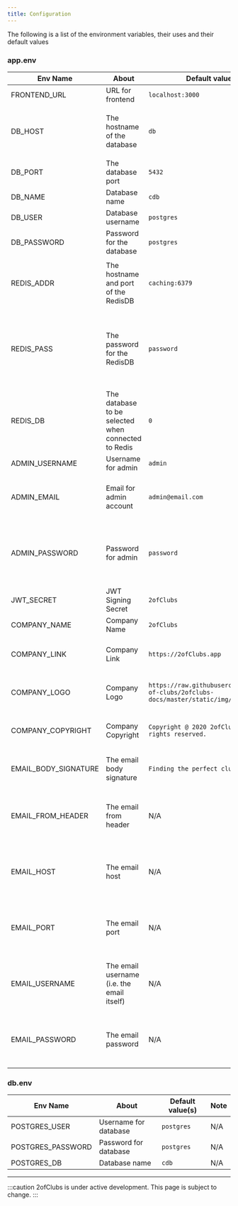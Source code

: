 ```yaml
---
title: Configuration
---
```


The following is a list of the environment variables, their uses and their default values

### app.env

| Env Name             | About                                               | Default value(s)                                                                        | Note                                                                                        |
| -------------------- | --------------------------------------------------- | --------------------------------------------------------------------------------------- | ------------------------------------------------------------------------------------------- |
| FRONTEND_URL         | URL for frontend                                    | `localhost:3000`                                                                        | N/A                                                                                         |
| DB_HOST              | The hostname of the database                        | `db`                                                                                    | `db` is the service name in the `docker-compose.yaml` file                                  |
| DB_PORT              | The database port                                   | `5432`                                                                                  | N/A                                                                                         |
| DB_NAME              | Database name                                       | `cdb`                                                                                   | N/A                                                                                         |
| DB_USER              | Database username                                   | `postgres`                                                                              | N/A                                                                                         |
| DB_PASSWORD          | Password for the database                           | `postgres`                                                                              | N/A                                                                                         |
| REDIS_ADDR           | The hostname and port of the RedisDB                | `caching:6379`                                                                          | `caching` is the service name in the `docker-compose.yaml` file                             |
| REDIS_PASS           | The password for the RedisDB                        | `password`                                                                              | The password must also be changed in the `docker-compose.yaml` in the `--requirepass` field |
| REDIS_DB             | The database to be selected when connected to Redis | `0`                                                                                     | N/A                                                                                         |
| ADMIN_USERNAME       | Username for admin                                  | `admin`                                                                                 | N/A                                                                                         |
| ADMIN_EMAIL          | Email for admin account                             | `admin@email.com`                                                                       | This is a placeholder email. Please change it.                                              |
| ADMIN_PASSWORD       | Password for admin                                  | `password`                                                                              | The admin password will be hashed when inserted into the database                           |
| JWT_SECRET           | JWT Signing Secret                                  | `2ofClubs`                                                                              | N/A                                                                                         |
| COMPANY_NAME         | Company Name                                        | `2ofClubs`                                                                              | N/A                                                                                         |
| COMPANY_LINK         | Company Link                                        | `https://2ofClubs.app`                                                                  | This will be shown in the password reset email                                              |
| COMPANY_LOGO         | Company Logo                                        | `https://raw.githubusercontent.com/2-of-clubs/2ofclubs-docs/master/static/img/logo.png` | This will be shown in the password reset email                                              |
| COMPANY_COPYRIGHT    | Company Copyright                                   | `Copyright @ 2020 2ofClubs.app. All rights reserved.`                                   | This will be shown in the password reset email                                              |
| EMAIL_BODY_SIGNATURE | The email body signature                            | `Finding the perfect club for you!`                                                     | This will be shown in the password reset email                                              |
| EMAIL_FROM_HEADER    | The email from header                               | N/A                                                                                     | This field is for the credentials of the no-reply reset email                               |
| EMAIL_HOST           | The email host                                      | N/A                                                                                     | This field is for the credentials of the no-reply reset email                               |
| EMAIL_PORT           | The email port                                      | N/A                                                                                     | This field is for the credentials of the no-reply reset email                               |
| EMAIL_USERNAME       | The email username (i.e. the email itself)          | N/A                                                                                     | This field is for the credentials of the no-reply reset email                               |
| EMAIL_PASSWORD       | The email password                                  | N/A                                                                                     | This field is for the credentials of the no-reply reset email                               |

### db.env

| Env Name          | About                 | Default value(s) | Note |
| ----------------- | --------------------- | ---------------- | ---- |
| POSTGRES_USER     | Username for database | `postgres`       | N/A  |
| POSTGRES_PASSWORD | Password for database | `postgres`       | N/A  |
| POSTGRES_DB       | Database name         | `cdb`            | N/A  |

---

:::caution
2ofClubs is under active development. This page is subject to change.
:::
